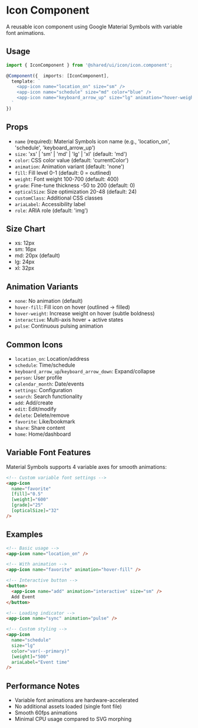 # Icon Component

A reusable icon component using Google Material Symbols with variable font animations.

## Usage

```typescript
import { IconComponent } from '@shared/ui/icon/icon.component';

@Component({  imports: [IconComponent],
  template: `
    <app-icon name="location_on" size="sm" />
    <app-icon name="schedule" size="md" color="blue" />
    <app-icon name="keyboard_arrow_up" size="lg" animation="hover-weight" />
  `
})
```

## Props

- `name` (required): Material Symbols icon name (e.g., 'location_on', 'schedule', 'keyboard_arrow_up')
- `size`: 'xs' | 'sm' | 'md' | 'lg' | 'xl' (default: 'md')
- `color`: CSS color value (default: 'currentColor')
- `animation`: Animation variant (default: 'none')
- `fill`: Fill level 0-1 (default: 0 = outlined)
- `weight`: Font weight 100-700 (default: 400)
- `grade`: Fine-tune thickness -50 to 200 (default: 0)
- `opticalSize`: Size optimization 20-48 (default: 24)
- `customClass`: Additional CSS classes
- `ariaLabel`: Accessibility label
- `role`: ARIA role (default: 'img')

## Size Chart

- xs: 12px
- sm: 16px  
- md: 20px (default)
- lg: 24px
- xl: 32px

## Animation Variants

- `none`: No animation (default)
- `hover-fill`: Fill icon on hover (outlined → filled)
- `hover-weight`: Increase weight on hover (subtle boldness)
- `interactive`: Multi-axis hover + active states
- `pulse`: Continuous pulsing animation

## Common Icons

- `location_on`: Location/address
- `schedule`: Time/schedule  
- `keyboard_arrow_up`/`keyboard_arrow_down`: Expand/collapse
- `person`: User profile
- `calendar_month`: Date/events
- `settings`: Configuration
- `search`: Search functionality
- `add`: Add/create
- `edit`: Edit/modify
- `delete`: Delete/remove
- `favorite`: Like/bookmark
- `share`: Share content
- `home`: Home/dashboard

## Variable Font Features

Material Symbols supports 4 variable axes for smooth animations:

```html
<!-- Custom variable font settings -->
<app-icon 
  name="favorite" 
  [fill]="0.5" 
  [weight]="600" 
  [grade]="25" 
  [opticalSize]="32"
/>
```

## Examples

```html
<!-- Basic usage -->
<app-icon name="location_on" />

<!-- With animation -->
<app-icon name="favorite" animation="hover-fill" />

<!-- Interactive button -->
<button>
  <app-icon name="add" animation="interactive" size="sm" />
  Add Event
</button>

<!-- Loading indicator -->
<app-icon name="sync" animation="pulse" />

<!-- Custom styling -->
<app-icon 
  name="schedule" 
  size="lg" 
  color="var(--primary)"
  [weight]="500"
  ariaLabel="Event time"
/>
```

## Performance Notes

- Variable font animations are hardware-accelerated
- No additional assets loaded (single font file)
- Smooth 60fps animations
- Minimal CPU usage compared to SVG morphing
